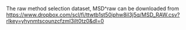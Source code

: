 The raw method selection dataset, MSD^raw can be downloaded from 
https://www.dropbox.com/scl/fi/ttwtb1st50iphw8il3j5q/MSD_RAW.csv?rlkey=yhynmtscounzcfzml3ilt0tz0&dl=0
